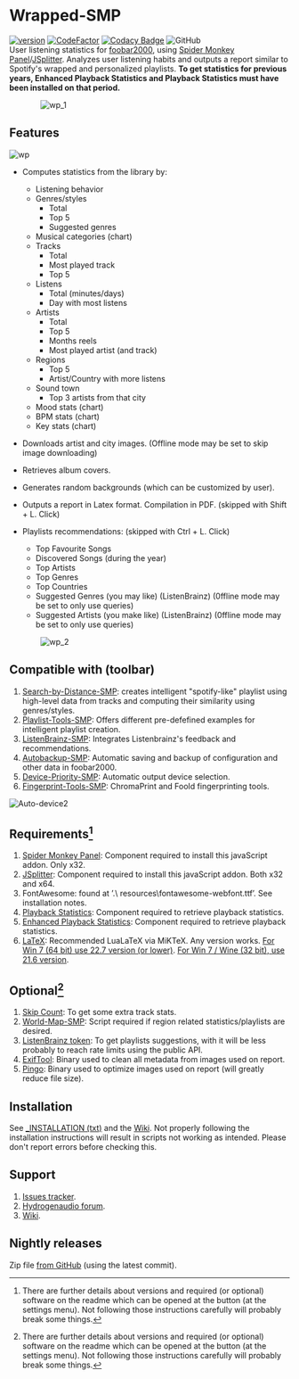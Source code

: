 # Wrapped-SMP
[![version][version_badge]][changelog]
[![CodeFactor][codefactor_badge]](https://www.codefactor.io/repository/github/regorxxx/wrapped-smp/overview/main)
[![Codacy Badge][codacy_badge]](https://www.codacy.com/gh/regorxxx/Wrapped-SMP/dashboard?utm_source=github.com&amp;utm_medium=referral&amp;utm_content=regorxxx/Wrapped-SMP&amp;utm_campaign=Badge_Grade)
![GitHub](https://img.shields.io/github/license/regorxxx/Wrapped-SMP)  
User listening statistics for [foobar2000](https://www.foobar2000.org), using [Spider Monkey Panel](https://theqwertiest.github.io/foo_spider_monkey_panel)/[JSplitter](https://foobar2000.ru/forum/viewtopic.php?t=6378). Analyzes user listening habits and outputs a report similar to Spotify's wrapped and personalized playlists. **To get statistics for previous years, Enhanced Playback Statistics and Playback Statistics must have been installed on that period.**

    ![wp_1](https://github.com/user-attachments/assets/79a5b152-3259-4778-b76a-091ba7885a0c)

## Features

![wp](https://github.com/user-attachments/assets/2300ec8c-e6ac-4632-a7dd-ae9106fc175e)

- Computes statistics from the library by:
	* Listening behavior
	* Genres/styles
		+ Total
		+ Top 5
		+ Suggested genres
	* Musical categories (chart)
	* Tracks
		+ Total
		+ Most played track
		+ Top 5
	* Listens
		+ Total (minutes/days)
		+ Day with most listens
	* Artists
		+ Total
		+ Top 5
		+ Months reels
		+ Most played artist (and track)
	* Regions
		+ Top 5
		+ Artist/Country with more listens
	* Sound town
		+ Top 3 artists from that city
	* Mood stats (chart)
	* BPM stats (chart)
	* Key stats (chart)

- Downloads artist and city images.
  (Offline mode may be set to skip image downloading)

- Retrieves album covers.

- Generates random backgrounds (which can be customized by user).

- Outputs a report in Latex format. Compilation in PDF.
  (skipped with Shift + L. Click)

- Playlists recommendations: 
  (skipped with Ctrl + L. Click)
	* Top Favourite Songs
	* Discovered Songs (during the year)
	* Top Artists
	* Top Genres
	* Top Countries
	* Suggested Genres (you may like) (ListenBrainz)
	  (0ffline mode may be set to only use queries)
	* Suggested Artists (you make like) (ListenBrainz)
	  (0ffline mode may be set to only use queries)
   
    ![wp_2](https://github.com/user-attachments/assets/ad335e65-a4a9-445e-a485-43df39ee8f65)

## Compatible with (toolbar)
1. [Search-by-Distance-SMP](https://github.com/regorxxx/Search-by-Distance-SMP): creates intelligent "spotify-like" playlist using high-level data from tracks and computing their similarity using genres/styles.
2. [Playlist-Tools-SMP](https://github.com/regorxxx/Playlist-Tools-SMP): Offers different pre-defefined examples for intelligent playlist creation.
3. [ListenBrainz-SMP](https://github.com/regorxxx/ListenBrainz-SMP): Integrates Listenbrainz's feedback and recommendations.
4. [Autobackup-SMP](https://github.com/regorxxx/Autobackup-SMP): Automatic saving and backup of configuration and other data in foobar2000.
5. [Device-Priority-SMP](https://github.com/regorxxx/Device-Priority-SMP): Automatic output device selection.
5. [Fingerprint-Tools-SMP](https://github.com/regorxxx/Fingerprint-Tools-SMP): ChromaPrint and FooId fingerprinting tools.

![Auto-device2](https://user-images.githubusercontent.com/83307074/125861102-9253716b-ded6-41d5-83b5-84664edeb17f.gif)

## Requirements[^details]
1. [Spider Monkey Panel](https://theqwertiest.github.io/foo_spider_monkey_panel): Component required to install this javaScript addon. Only x32.
2. [JSplitter](https://foobar2000.ru/forum/viewtopic.php?t=6378): Component required to install this javaScript addon. Both x32 and x64.
4. FontAwesome: found at ’.\ resources\fontawesome-webfont.ttf’. See installation notes.
5. [Playback Statistics](https://www.foobar2000.org/components/view/foo_playcount): Component required to retrieve playback statistics.
6. [Enhanced Playback Statistics](https://www.foobar2000.org/components/view/foo_enhanced_playcount): Component required to retrieve playback statistics.
7. [LaTeX](https://miktex.org): Recommended LuaLaTeX via MiKTeX. Any version works. [For Win 7 (64 bit) use 22.7 version (or lower)](https://www.npackd.org/p/org.miktex.MiKTeX64/22.7). [For Win 7 / Wine (32 bit), use 21.6 version](https://www.npackd.org/p/org.miktex.MiKTeX/21.6).

## Optional[^details]
1. [Skip Count](https://github.com/Fjara-h/foo_skipcount): To get some extra track stats.
2. [World-Map-SMP](https://github.com/regorxxx/World-Map-SMP): Script required if region related statistics/playlists are desired.
3. [ListenBrainz token](https://listenbrainz.org/settings/import/): To get playlists suggestions, with it will be less probably to reach rate limits using the public API.
4. [ExifTool](https://exiftool.org): Binary used to clean all metadata from images used on report.
5. [Pingo](https://css-ig.net/pingo): Binary used to optimize images used on report (will greatly reduce file size).

##  Installation
See [_INSTALLATION (txt)](https://github.com/regorxxx/Wrapped-SMP/blob/main/_INSTALLATION.txt) and the [Wiki](https://github.com/regorxxx/Wrapped-SMP/wiki/Installation).
Not properly following the installation instructions will result in scripts not working as intended. Please don't report errors before checking this.

## Support
 1. [Issues tracker](https://github.com/regorxxx/Wrapped-SMP/issues).
 2. [Hydrogenaudio forum](https://hydrogenaud.io/index.php/topic,125565.0.html).
 3. [Wiki](https://github.com/regorxxx/Wrapped-SMP/wiki).

## Nightly releases
Zip file [from GitHub](https://github.com/regorxxx/Wrapped-SMP/archive/refs/heads/main.zip) (using the latest commit).


[^details]: There are further details about versions and  required (or optional) software on the readme which can be opened at the button (at the settings menu). Not following those instructions carefully will probably break some things.

[changelog]: CHANGELOG.md
[version_badge]: https://img.shields.io/github/release/regorxxx/Wrapped-SMP.svg
[codacy_badge]: https://api.codacy.com/project/badge/Grade/d68ef528f77646bca546fd206d28e8a1
[codefactor_badge]: https://www.codefactor.io/repository/github/regorxxx/Wrapped-SMP/badge/main
